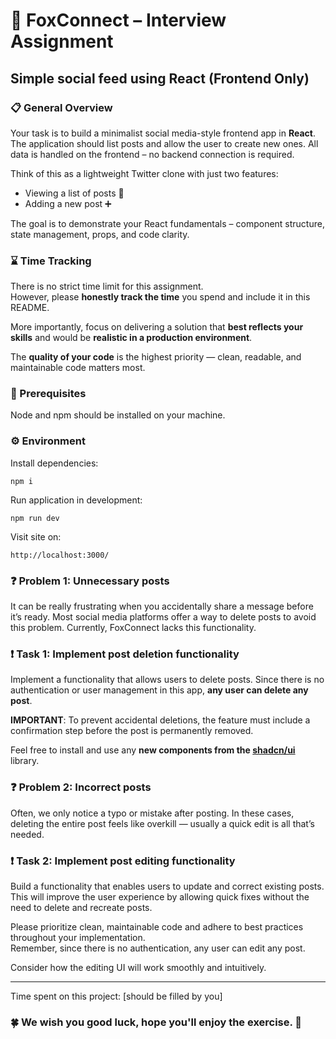 # 🦊 FoxConnect – Interview Assignment

## Simple social feed using React (Frontend Only)

### 📋 General Overview

Your task is to build a minimalist social media-style frontend app in **React**.  
The application should list posts and allow the user to create new ones. All data is handled on the frontend – no backend connection is required.

Think of this as a lightweight Twitter clone with just two features:

- Viewing a list of posts 📝
- Adding a new post ➕

The goal is to demonstrate your React fundamentals – component structure, state management, props, and code clarity.

### ⌛ Time Tracking

There is no strict time limit for this assignment.  
However, please **honestly track the time** you spend and include it in this README.

More importantly, focus on delivering a solution that **best reflects your skills** and would be **realistic in a production environment**.

The **quality of your code** is the highest priority — clean, readable, and maintainable code matters most.

### 🤖 Prerequisites

Node and npm should be installed on your machine.

### ⚙️ Environment

Install dependencies:

`npm i`

Run application in development:

`npm run dev`

Visit site on:

`http://localhost:3000/`

### ❓ Problem 1: Unnecessary posts

It can be really frustrating when you accidentally share a message before it’s ready. Most social media platforms offer a way to delete posts to avoid this problem. Currently, FoxConnect lacks this functionality.

### ❗️ Task 1: Implement post deletion functionality

Implement a functionality that allows users to delete posts. Since there is no authentication or user management in this app, **any user can delete any post**.

**IMPORTANT**: To prevent accidental deletions, the feature must include a confirmation step before the post is permanently removed.

Feel free to install and use any **new components from the [shadcn/ui](https://ui.shadcn.com/)** library.

### ❓ Problem 2: Incorrect posts

Often, we only notice a typo or mistake after posting. In these cases, deleting the entire post feels like overkill — usually a quick edit is all that’s needed.

### ❗️ Task 2: Implement post editing functionality

Build a functionality that enables users to update and correct existing posts. This will improve the user experience by allowing quick fixes without the need to delete and recreate posts.

Please prioritize clean, maintainable code and adhere to best practices throughout your implementation.  
Remember, since there is no authentication, any user can edit any post.

Consider how the editing UI will work smoothly and intuitively.

<hr>

Time spent on this project: [should be filled by you]

### 🍀 We wish you good luck, hope you'll enjoy the exercise. 🤞
